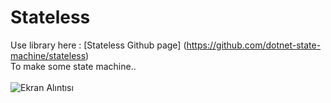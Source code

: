 # Stateless
Use library here : [Stateless Github page] (https://github.com/dotnet-state-machine/stateless) <br>
To make some state machine..<br>
<br>
![Ekran Alıntısı](https://github.com/erolcum/Stateless/assets/110387801/0598a7cc-4d42-437d-9fe7-7276c591d2b1)
